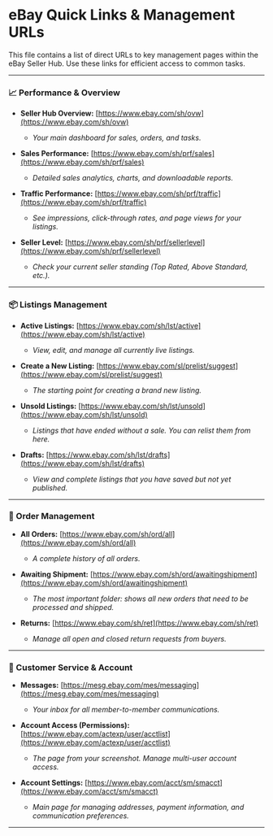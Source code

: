 # eBay Quick Links & Management URLs

This file contains a list of direct URLs to key management pages within the eBay Seller Hub. Use these links for efficient access to common tasks.

---

### 📈 Performance & Overview

*   **Seller Hub Overview:** [https://www.ebay.com/sh/ovw](https://www.ebay.com/sh/ovw)
    *   *Your main dashboard for sales, orders, and tasks.*

*   **Sales Performance:** [https://www.ebay.com/sh/prf/sales](https://www.ebay.com/sh/prf/sales)
    *   *Detailed sales analytics, charts, and downloadable reports.*

*   **Traffic Performance:** [https://www.ebay.com/sh/prf/traffic](https://www.ebay.com/sh/prf/traffic)
    *   *See impressions, click-through rates, and page views for your listings.*

*   **Seller Level:** [https://www.ebay.com/sh/prf/sellerlevel](https://www.ebay.com/sh/prf/sellerlevel)
    *   *Check your current seller standing (Top Rated, Above Standard, etc.).*

---

### 📦 Listings Management

*   **Active Listings:** [https://www.ebay.com/sh/lst/active](https://www.ebay.com/sh/lst/active)
    *   *View, edit, and manage all currently live listings.*

*   **Create a New Listing:** [https://www.ebay.com/sl/prelist/suggest](https://www.ebay.com/sl/prelist/suggest)
    *   *The starting point for creating a brand new listing.*

*   **Unsold Listings:** [https://www.ebay.com/sh/lst/unsold](https://www.ebay.com/sh/lst/unsold)
    *   *Listings that have ended without a sale. You can relist them from here.*

*   **Drafts:** [https://www.ebay.com/sh/lst/drafts](https://www.ebay.com/sh/lst/drafts)
    *   *View and complete listings that you have saved but not yet published.*

---

### 🚚 Order Management

*   **All Orders:** [https://www.ebay.com/sh/ord/all](https://www.ebay.com/sh/ord/all)
    *   *A complete history of all orders.*

*   **Awaiting Shipment:** [https://www.ebay.com/sh/ord/awaitingshipment](https://www.ebay.com/sh/ord/awaitingshipment)
    *   *The most important folder: shows all new orders that need to be processed and shipped.*

*   **Returns:** [https://www.ebay.com/sh/ret](https://www.ebay.com/sh/ret)
    *   *Manage all open and closed return requests from buyers.*

---

### 💬 Customer Service & Account

*   **Messages:** [https://mesg.ebay.com/mes/messaging](https://mesg.ebay.com/mes/messaging)
    *   *Your inbox for all member-to-member communications.*

*   **Account Access (Permissions):** [https://www.ebay.com/actexp/user/acctlist](https://www.ebay.com/actexp/user/acctlist)
    *   *The page from your screenshot. Manage multi-user account access.*

*   **Account Settings:** [https://www.ebay.com/acct/sm/smacct](https://www.ebay.com/acct/sm/smacct)
    *   *Main page for managing addresses, payment information, and communication preferences.*

---
